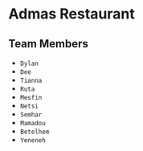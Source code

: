 # Admas Restaurant

## Team Members
- `Dylan`
- `Dee`
- `Tianna`
- `Ruta`
- `Mesfin`
- `Netsi`
- `Semhar`
- `Mamadou`
- `Betelhem`
- `Yeneneh`